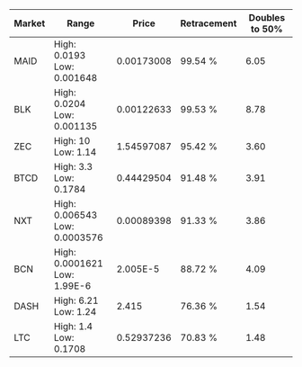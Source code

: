 | Market | Range | Price| Retracement | Doubles to 50% |
| --- | --- | --- | --- | --- |
| MAID | High: 0.0193<br />Low: 0.001648 | 0.00173008 | 99.54 % | 6.05 |
| BLK | High: 0.0204<br />Low: 0.001135 | 0.00122633 | 99.53 % | 8.78 |
| ZEC | High: 10<br />Low: 1.14 | 1.54597087 | 95.42 % | 3.60 |
| BTCD | High: 3.3<br />Low: 0.1784 | 0.44429504 | 91.48 % | 3.91 |
| NXT | High: 0.006543<br />Low: 0.0003576 | 0.00089398 | 91.33 % | 3.86 |
| BCN | High: 0.0001621<br />Low: 1.99E-6 | 2.005E-5 | 88.72 % | 4.09 |
| DASH | High: 6.21<br />Low: 1.24 | 2.415 | 76.36 % | 1.54 |
| LTC | High: 1.4<br />Low: 0.1708 | 0.52937236 | 70.83 % | 1.48 |
